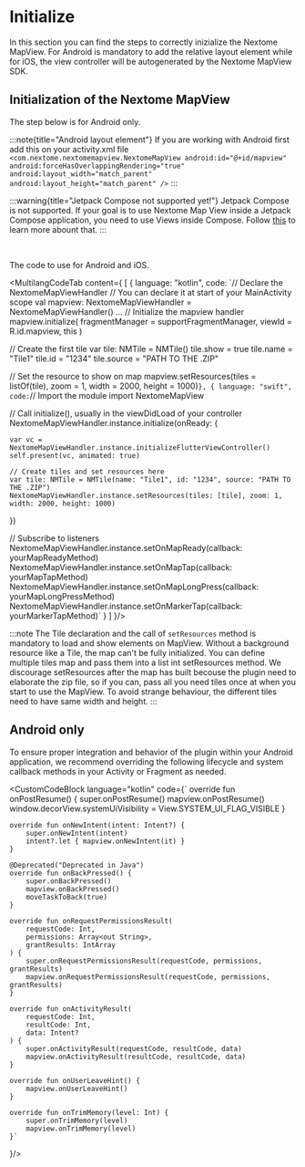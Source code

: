 # Initialize

In this section you can find the steps to correctly inizialize the Nextome MapView. 
For Android is mandatory to add the relative layout element while for iOS, the view controller will be autogenerated by the Nextome MapView SDK.

## Initialization of the Nextome MapView

The step below is for Android only. 

:::note{title="Android layout element"}
    If you are working with Android first add this on your activity.xml file
    ```
        <com.nextome.nextomemapview.NextomeMapView
            android:id="@+id/mapview"
            android:forceHasOverlappingRendering="true"
            android:layout_width="match_parent"
            android:layout_height="match_parent" />
    ```
:::

:::warning{title="Jetpack Compose not supported yet!"}
    Jetpack Compose is not supported. If your goal is to use Nextome Map View inside a Jetpack Compose application, you need to use Views inside Compose. Follow [this](https://developer.android.com/develop/ui/compose/migrate/interoperability-apis/views-in-compose#:~:text=InteroperabilityAPIsSnippets.kt-,Fragments%20in%20Compose,the%20holder%20for%20your%20Fragment%20.) to learn more abount that.
:::

<br/>

The code to use for Android and iOS.

<MultilangCodeTab content={
[
  {
    language: "kotlin",
    code: `// Declare the NextomeMapViewHandler
// You can declare it at start of your MainActivity scope
val mapview: NextomeMapViewHandler = NextomeMapViewHandler()
...
// Initialize the mapview handler
mapview.initialize(
    fragmentManager = supportFragmentManager,
    viewId = R.id.mapview, 
    this
)

// Create the first tile
var tile: NMTile = NMTile()
tile.show = true
tile.name = "Tile1"
tile.id = "1234"
tile.source = "PATH TO THE .ZIP"

// Set the resource to show on map
mapview.setResources(tiles = listOf(tile), zoom = 1, width = 2000, height = 1000)`
  },
  {
    language: "swift",
    code: `// Import the module
import NextomeMapView

// Call initialize(), usually in the viewDidLoad of your controller
NextomeMapViewHandler.instance.initialize(onReady: {

    var vc = NextomeMapViewHandler.instance.initializeFlutterViewController()
    self.present(vc, animated: true)

    // Create tiles and set resources here
    var tile: NMTile = NMTile(name: "Tile1", id: "1234", source: "PATH TO THE .ZIP")
    NextomeMapViewHandler.instance.setResources(tiles: [tile], zoom: 1, width: 2000, height: 1000)
})

// Subscribe to listeners
NextomeMapViewHandler.instance.setOnMapReady(callback: yourMapReadyMethod)
NextomeMapViewHandler.instance.setOnMapTap(callback: yourMapTapMethod)
NextomeMapViewHandler.instance.setOnMapLongPress(callback: yourMapLongPressMethod)
NextomeMapViewHandler.instance.setOnMarkerTap(callback: yourMarkerTapMethod)`
  }
]
}/>

:::note
    The Tile declaration and the call of `setResources` method is mandatory to load and show elements on MapView. Without a background resource like a Tile, the map can't be fully initialized.
    You can define multiple tiles map and pass them into a list int setResources method. 
    We discourage setResources after the map has built becouse the plugin need to elaborate the zip file, so if you can, pass all you need tiles once at when you start to use the MapView. 
    To avoid strange behaviour, the different tiles need to have same width and height.
:::

## Android only

To ensure proper integration and behavior of the plugin within your Android application, we recommend overriding the following lifecycle and system callback methods in your Activity or Fragment as needed.


<CustomCodeBlock 
language="kotlin"
code={`  override fun onPostResume() {
        super.onPostResume()
        mapview.onPostResume()
        window.decorView.systemUiVisibility = View.SYSTEM_UI_FLAG_VISIBLE
    }

    override fun onNewIntent(intent: Intent?) {
        super.onNewIntent(intent)
        intent?.let { mapview.onNewIntent(it) }
    }

    @Deprecated("Deprecated in Java")
    override fun onBackPressed() {
        super.onBackPressed()
        mapview.onBackPressed()
        moveTaskToBack(true)
    }

    override fun onRequestPermissionsResult(
        requestCode: Int,
        permissions: Array<out String>,
        grantResults: IntArray
    ) {
        super.onRequestPermissionsResult(requestCode, permissions, grantResults)
        mapview.onRequestPermissionsResult(requestCode, permissions, grantResults)
    }

    override fun onActivityResult(
        requestCode: Int,
        resultCode: Int,
        data: Intent?
    ) {
        super.onActivityResult(requestCode, resultCode, data)
        mapview.onActivityResult(resultCode, resultCode, data)
    }

    override fun onUserLeaveHint() {
        mapview.onUserLeaveHint()
    }

    override fun onTrimMemory(level: Int) {
        super.onTrimMemory(level)
        mapview.onTrimMemory(level)
    }`
}/>